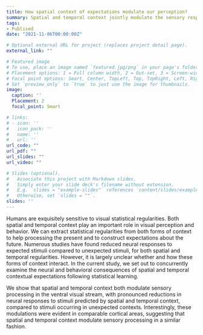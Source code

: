 ```yaml
---
title: How spatial context of expectations modulate our perception? 
summary: Spatial and temporal context jointly modulate the sensory response within the ventral visual stream.
tags:
- Publised
date: "2021-11-06T00:00:00Z"

# Optional external URL for project (replaces project detail page).
external_link: ""

# Featured image
# To use, place an image named `featured.jpg/png` in your page's folder.
# Placement options: 1 = Full column width, 2 = Out-set, 3 = Screen-width
# Focal point options: Smart, Center, TopLeft, Top, TopRight, Left, Right, BottomLeft, Bottom, BottomRight
# Set `preview_only` to `true` to just use the image for thumbnails.
image:
  caption: ''
  Placement: 2
  focal_point: Smart

# links:
# - icon: ''
#   icon_pack: ''
#   name: ''
#   url: ''
url_code: ""
url_pdf: ""
url_slides: ""
url_video: ""

# Slides (optional).
#   Associate this project with Markdown slides.
#   Simply enter your slide deck's filename without extension.
#   E.g. `slides = "example-slides"` references `content/slides/example-slides.md`.
#   Otherwise, set `slides = ""`.
slides: ''
---
```


Humans are exquisitely sensitive to visual statistical regularities. Both spatial and temporal context play an important role in visual perception and behavior. We can extract statistical regularities from both forms of context to help processing the present and to construct expectations about the future. Numerous studies have found reduced neural responses to expected stimuli compared to unexpected stimuli, for both spatial and temporal regularities. However, it is largely unclear whether and how these forms of context interact. In the current study, we set out to concurrently examine the neural and behavioral consequences of spatial and temporal contextual expectations following statistical learning.

<!-- {{< figure src="111.jpg" caption="testfigure" numbered="true" >}} -->
We show that spatial and temporal context both modulate sensory processing in the ventral visual stream, with pronounced reductions in neural responses to stimuli predicted by spatial and temporal context, compared to stimuli occurring in unexpected contexts. Interestingly, these modulations were evident in comparable cortical areas, suggesting that spatial and temporal context modulate sensory processing in a similar fashion.